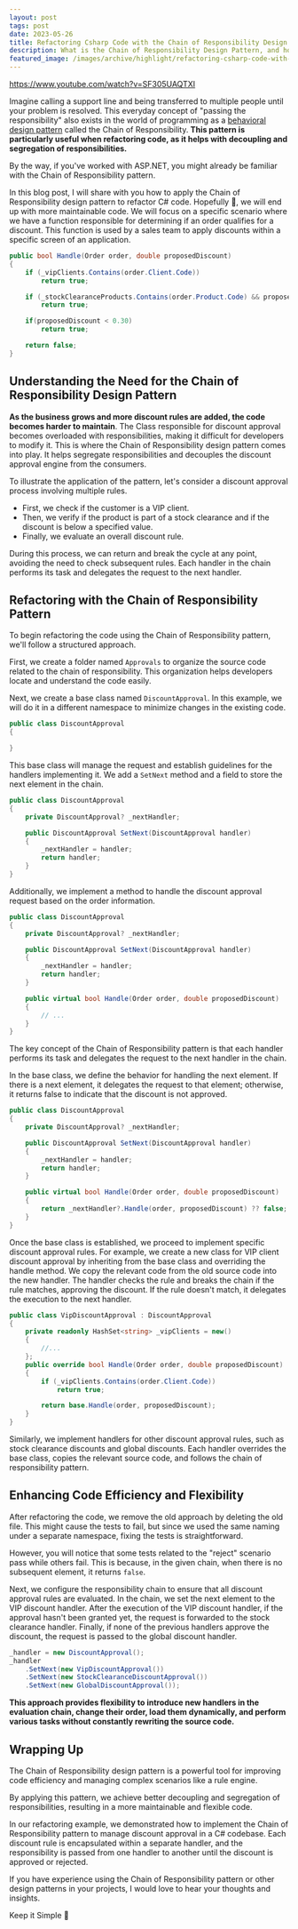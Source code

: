 ```yaml
---
layout: post
tags: post
date: 2023-05-26
title: Refactoring Csharp Code with the Chain of Responsibility Design Pattern
description: What is the Chain of Responsibility Design Pattern, and how can I apply it in C#.
featured_image: /images/archive/highlight/refactoring-csharp-code-with-the-chain-of-responsibility-design-pattern.png
---
```


https://www.youtube.com/watch?v=SF305UAQTXI

Imagine calling a support line and being transferred to multiple people until your problem is resolved. This everyday concept of "passing the responsibility" also exists in the world of programming as a [behavioral design pattern](https://refactoring.guru/design-patterns/behavioral-patterns) called the Chain of Responsibility. **This pattern is particularly useful when refactoring code, as it helps with decoupling and segregation of responsibilities.**

By the way, if you've worked with ASP.NET, you might already be familiar with the Chain of Responsibility pattern.

In this blog post, I will share with you how to apply the Chain of Responsibility design pattern to refactor C# code. Hopefully 🤞, we will end up with more maintainable code. We will focus on a specific scenario where we have a function responsible for determining if an order qualifies for a discount. This function is used by a sales team to apply discounts within a specific screen of an application.

```csharp
public bool Handle(Order order, double proposedDiscount)
{
    if (_vipClients.Contains(order.Client.Code))
        return true;

    if (_stockClearanceProducts.Contains(order.Product.Code) && proposedDiscount < 0.80)
        return true;

    if(proposedDiscount < 0.30)
        return true;

    return false;
}
```

## Understanding the Need for the Chain of Responsibility Design Pattern

**As the business grows and more discount rules are added, the code becomes harder to maintain**. The Class responsible for discount approval becomes overloaded with responsibilities, making it difficult for developers to modify it. This is where the Chain of Responsibility design pattern comes into play. It helps segregate responsibilities and decouples the discount approval engine from the consumers.

To illustrate the application of the pattern, let's consider a discount approval process involving multiple rules.

- First, we check if the customer is a VIP client.
- Then, we verify if the product is part of a stock clearance and if the discount is below a specified value.
- Finally, we evaluate an overall discount rule.

During this process, we can return and break the cycle at any point, avoiding the need to check subsequent rules. Each handler in the chain performs its task and delegates the request to the next handler.

## Refactoring with the Chain of Responsibility Pattern

To begin refactoring the code using the Chain of Responsibility pattern, we'll follow a structured approach.

First, we create a folder named `Approvals` to organize the source code related to the chain of responsibility. This organization helps developers locate and understand the code easily.

Next, we create a base class named `DiscountApproval`. In this example, we will do it in a different namespace to minimize changes in the existing code.

```csharp
public class DiscountApproval
{

}
```

This base class will manage the request and establish guidelines for the handlers implementing it. We add a `SetNext` method and a field to store the next element in the chain.

```csharp
public class DiscountApproval
{
    private DiscountApproval? _nextHandler;

    public DiscountApproval SetNext(DiscountApproval handler)
    {
        _nextHandler = handler;
        return handler;
    }
}
```

Additionally, we implement a method to handle the discount approval request based on the order information.

```csharp
public class DiscountApproval
{
    private DiscountApproval? _nextHandler;

    public DiscountApproval SetNext(DiscountApproval handler)
    {
        _nextHandler = handler;
        return handler;
    }

    public virtual bool Handle(Order order, double proposedDiscount)
    {
        // ...
    }
}
```

The key concept of the Chain of Responsibility pattern is that each handler performs its task and delegates the request to the next handler in the chain.

In the base class, we define the behavior for handling the next element. If there is a next element, it delegates the request to that element; otherwise, it returns false to indicate that the discount is not approved.

```csharp
public class DiscountApproval
{
    private DiscountApproval? _nextHandler;

    public DiscountApproval SetNext(DiscountApproval handler)
    {
        _nextHandler = handler;
        return handler;
    }

    public virtual bool Handle(Order order, double proposedDiscount)
    {
        return _nextHandler?.Handle(order, proposedDiscount) ?? false;
    }
}
```

Once the base class is established, we proceed to implement specific discount approval rules. For example, we create a new class for VIP client discount approval by inheriting from the base class and overriding the handle method. We copy the relevant code from the old source code into the new handler. The handler checks the rule and breaks the chain if the rule matches, approving the discount. If the rule doesn't match, it delegates the execution to the next handler.

```csharp
public class VipDiscountApproval : DiscountApproval
{
    private readonly HashSet<string> _vipClients = new()
    {
        //...
    };
    public override bool Handle(Order order, double proposedDiscount)
    {
        if (_vipClients.Contains(order.Client.Code))
            return true;

        return base.Handle(order, proposedDiscount);
    }
}
```

Similarly, we implement handlers for other discount approval rules, such as stock clearance discounts and global discounts. Each handler overrides the base class, copies the relevant source code, and follows the chain of responsibility pattern.

## Enhancing Code Efficiency and Flexibility

After refactoring the code, we remove the old approach by deleting the old file. This might cause the tests to fail, but since we used the same naming under a separate namespace, fixing the tests is straightforward.

However, you will notice that some tests related to the "reject" scenario pass while others fail. This is because, in the given chain, when there is no subsequent element, it returns `false`.

Next, we configure the responsibility chain to ensure that all discount approval rules are evaluated. In the chain, we set the next element to the VIP discount handler. After the execution of the VIP discount handler, if the approval hasn't been granted yet, the request is forwarded to the stock clearance handler. Finally, if none of the previous handlers approve the discount, the request is passed to the global discount handler.

```csharp
_handler = new DiscountApproval();
_handler
    .SetNext(new VipDiscountApproval())
    .SetNext(new StockClearanceDiscountApproval())
    .SetNext(new GlobalDiscountApproval());
```

**This approach provides flexibility to introduce new handlers in the evaluation chain, change their order, load them dynamically, and perform various tasks without constantly rewriting the source code.**

## Wrapping Up

The Chain of Responsibility design pattern is a powerful tool for improving code efficiency and managing complex scenarios like a rule engine.

By applying this pattern, we achieve better decoupling and segregation of responsibilities, resulting in a more maintainable and flexible code.

In our refactoring example, we demonstrated how to implement the Chain of Responsibility pattern to manage discount approval in a C# codebase. Each discount rule is encapsulated within a separate handler, and the responsibility is passed from one handler to another until the discount is approved or rejected.

If you have experience using the Chain of Responsibility pattern or other design patterns in your projects, I would love to hear your thoughts and insights.

Keep it Simple 🌱
